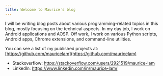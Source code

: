 ```yaml
---
title: Welcome to Maurice's blog
---
```


I will be writing blog posts about various programming-related topics in this blog, mostly focusing on the technical aspects. In my day job, I work on Android applications and AOSP. Off work, I work on various Python scripts, Android apps, Chrome extensions, and command-line utilities.

You can see a list of my published projects at: [https://github.com/mauricelam](https://github.com/mauricelam)

* Stackoverflow: https://stackoverflow.com/users/2921519/maurice-lam
* LinkedIn: https://www.linkedin.com/in/maurice-lam/
